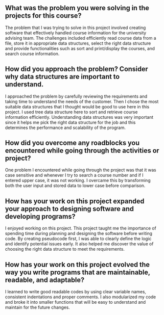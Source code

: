 ## What was the problem you were solving in the projects for this course?
  The problem that I was trying to solve in this project involved creating software that effectively handled course information for the university advising team. The challenges included efficiently read course data from a file, store it in appropriate data structures, select the right data structure and provide functionalities such as sort and print/display the courses, and search course information.
  
## How did you approach the problem? Consider why data structures are important to understand.
  I approached the problem by carefully reviewing the requirements and taking time to understand the needs of the customer. Then I chose the most suitable data structures that I thought would be good to use here in this project. I used tree data structure here to sort and retrieve course information efficiently. Understanding data structures was very important since it helps me pick the right data structure for the job and this determines the performance and scalability of the program.
  
## How did you overcome any roadblocks you encountered while going through the activities or project?
  One problem I encountered while going through the project was that it was case sensitive and whenever I try to search a course number and if I entered upper case, it was not working. I overcame this by transforming both the user input and stored data to lower case before comparison.

## How has your work on this project expanded your approach to designing software and developing programs?
  I enjoyed working on this project. This project taught me the importance of spending time during planning and designing the software before writing code. By creating pseudocode first, I was able to clearly define the logic and identify potential issues early. It also helped me discover the value of choosing the right data structure to meet the requirements. 

## How has your work on this project evolved the way you write programs that are maintainable, readable, and adaptable?
  I learned to write good readable codes by using clear variable names, consistent indentations and proper comments. I also modularized my code and broke it into smaller functions that will be easy to understand and maintain for the future changes. 
